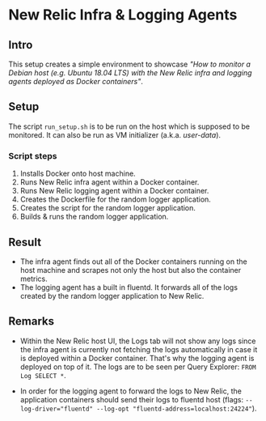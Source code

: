 # New Relic Infra & Logging Agents

## Intro

This setup creates a simple environment to showcase _"How to monitor a Debian host (e.g. Ubuntu 18.04 LTS) with the New Relic infra and logging agents deployed as Docker containers"_.

## Setup

The script `run_setup.sh` is to be run on the host which is supposed to be monitored. It can also be run as VM initializer (a.k.a. _user-data_).

### Script steps
1. Installs Docker onto host machine.
2. Runs New Relic infra agent within a Docker container.
3. Runs New Relic logging agent within a Docker container.
4. Creates the Dockerfile for the random logger application.
5. Creates the script for the random logger application.
6. Builds & runs the random logger application.

## Result

* The infra agent finds out all of the Docker containers running on the host machine and scrapes not only the host but also the container metrics.
* The logging agent has a built in fluentd. It forwards all of the logs created by the random logger application to New Relic.

## Remarks

* Within the New Relic host UI, the Logs tab will not show any logs since the infra agent is currently not fetching the logs automatically in case it is deployed within a Docker container. That's why the logging agent is deployed on top of it. The logs are to be seen per Query Explorer: `FROM Log SELECT *`.

* In order for the logging agent to forward the logs to New Relic, the application containers should send their logs to fluentd host (flags: `--log-driver="fluentd" --log-opt "fluentd-address=localhost:24224"`).

